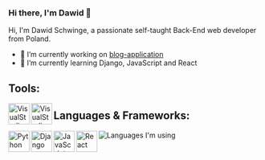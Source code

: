 ### Hi there, I'm Dawid 👋

Hi, I'm Dawid Schwinge, a passionate self-taught Back-End web developer from Poland.

- 🔭 I’m currently working on [blog-application](https://github.com/xdawxd/blog)
- 🌱 I’m currently learning Django, JavaScript and React

## Tools:

<img align="left" alt="VisualStudio" width="42px" src="https://user-images.githubusercontent.com/58686770/118040368-ba1bea00-b371-11eb-9d8b-14afc4734fdf.png">
<img align="left" alt="VisualStudioCode" width="42px" src="ttps://user-images.githubusercontent.com/58686770/118040413-c30cbb80-b371-11eb-9755-561b6be4a0ce.png">

## Languages & Frameworks:
<!-- https://user-images.githubusercontent.com/58686770/117437194-2ccf3480-af30-11eb-83aa-27ce54bcdf0b.png -->

<img align="left" alt="Python" width="42px" src="https://user-images.githubusercontent.com/58686770/117436962-dc57d700-af2f-11eb-977a-7ae1a9e90bde.png">
<img align="left" alt="Django" width="42px" src="https://user-images.githubusercontent.com/58686770/117437138-1a54fb00-af30-11eb-9617-48b28eb70aa5.jpg">
<img align="left" alt="JavaScript" width="42px" src="https://user-images.githubusercontent.com/58686770/117439447-22626a00-af33-11eb-8336-42e9489ecc52.png">
<img align="left" alt="React" width="42px" src="https://user-images.githubusercontent.com/58686770/117439649-62c1e800-af33-11eb-85fc-cf94ea5fb959.png">

![Languages I'm using](https://github-readme-stats-anuraghazra1.vercel.app/api/top-langs/?username=xdawxd&layout=compact&theme=material-palenight)
